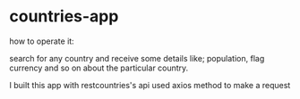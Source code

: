 # countries-app
how to operate it:

search for any country and receive some details like; population, flag currency and so on about the particular country.

I built this app with restcountries's api used axios method to make a request
